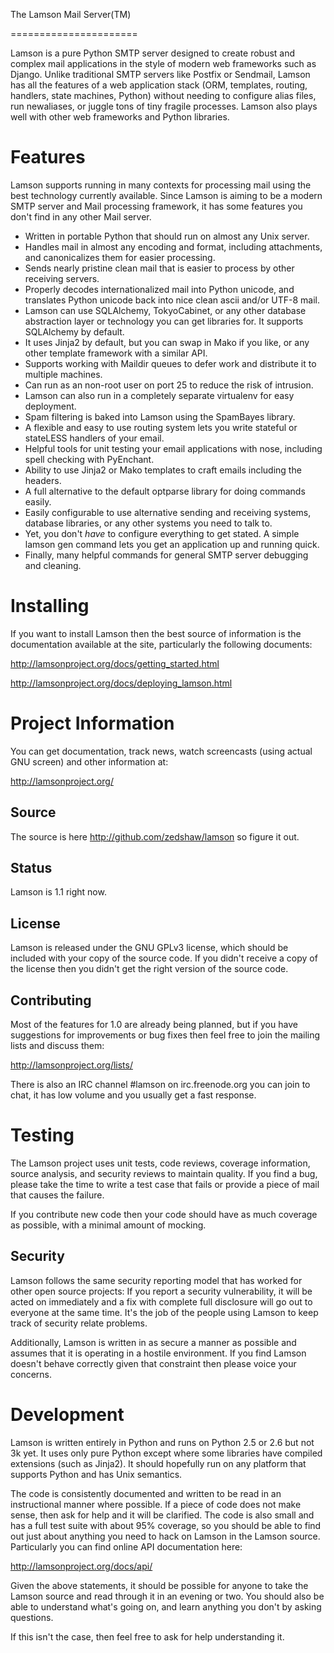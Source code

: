 The Lamson Mail Server(TM)

======================

Lamson is a pure Python SMTP server designed to create robust and complex mail
applications in the style of modern web frameworks such as Django. Unlike
traditional SMTP servers like Postfix or Sendmail, Lamson has all the features
of a web application stack (ORM, templates, routing, handlers, state machines,
Python) without needing to configure alias files, run newaliases, or
juggle tons of tiny fragile processes. Lamson also plays well with other web
frameworks and Python libraries.

Features
========

Lamson supports running in many contexts for processing mail using the best
technology currently available.  Since Lamson is aiming to be a modern SMTP
server and Mail processing framework, it has some features you don't find in any
other Mail server.

* Written in portable Python that should run on almost any Unix server.
* Handles mail in almost any encoding and format, including attachments, and
canonicalizes them for easier processing.
* Sends nearly pristine clean mail that is easier to process by other receiving
servers.
* Properly decodes internationalized mail into Python unicode, and translates
Python unicode back into nice clean ascii and/or UTF-8 mail.
* Lamson can use SQLAlchemy, TokyoCabinet, or any other database abstraction
layer or technology you can get libraries for.  It supports SQLAlchemy by
default.
* It uses Jinja2 by default, but you can swap in Mako if you like, or any other
template framework with a similar API.
* Supports working with Maildir queues to defer work and distribute it to
multiple machines.
* Can run as an non-root user on port 25 to reduce the risk of intrusion.
* Lamson can also run in a completely separate virtualenv for easy deployment.
* Spam filtering is baked into Lamson using the SpamBayes library.
* A flexible and easy to use routing system lets you write stateful or stateLESS
handlers of your email.
* Helpful tools for unit testing your email applications with nose, including
spell checking with PyEnchant.
* Ability to use Jinja2 or Mako templates to craft emails including the headers.
* A full alternative to the default optparse library for doing commands easily.
* Easily configurable to use alternative sending and receiving systems, database
libraries, or any other systems you need to talk to.
* Yet, you don't *have* to configure everything to get stated.  A simple
lamson gen command lets you get an application up and running quick.
* Finally, many helpful commands for general SMTP server debugging and cleaning.


Installing
==========

If you want to install Lamson then the best source of information is the
documentation available at the site, particularly the following documents:

http://lamsonproject.org/docs/getting_started.html

http://lamsonproject.org/docs/deploying_lamson.html


Project Information
===================

You can get documentation, track news, watch screencasts (using actual GNU screen)
and other information at:

http://lamsonproject.org/

Source
-----

The source is here http://github.com/zedshaw/lamson so figure it out.

Status
------

Lamson is 1.1 right now.

License
----

Lamson is released under the GNU GPLv3 license, which should be included with
your copy of the source code.  If you didn't receive a copy of the license then
you didn't get the right version of the source code.


Contributing
-------

Most of the features for 1.0 are already being planned, but if you have
suggestions for improvements or bug fixes then feel free to join the mailing
lists and discuss them:

http://lamsonproject.org/lists/

There is also an IRC channel #lamson on irc.freenode.org you can join to chat,
it has low volume and you usually get a fast response.


Testing
=======

The Lamson project uses unit tests, code reviews, coverage information, source
analysis, and security reviews to maintain quality.  If you find a bug, please
take the time to write a test case that fails or provide a piece of mail that
causes the failure.

If you contribute new code then your code should have as much coverage as
possible, with a minimal amount of mocking.


Security
--------

Lamson follows the same security reporting model that has worked for other open
source projects:  If you report a security vulnerability, it will be acted on
immediately and a fix with complete full disclosure will go out to everyone at
the same time.  It's the job of the people using Lamson to keep track of
security relate problems.

Additionally, Lamson is written in as secure a manner as possible and assumes
that it is operating in a hostile environment.  If you find Lamson doesn't
behave correctly given that constraint then please voice your concerns.



Development
===========

Lamson is written entirely in Python and runs on Python 2.5 or 2.6 but not 3k
yet.  It uses only pure Python except where some libraries have compiled
extensions (such as Jinja2).  It should hopefully run on any platform that
supports Python and has Unix semantics.

The code is consistently documented and written to be read in an instructional
manner where possible.  If a piece of code does not make sense, then ask for
help and it will be clarified.  The code is also small and has a full test suite
with about 95% coverage, so you should be able to find out just about anything
you need to hack on Lamson in the Lamson source.  Particularly you can find
online API documentation here:

http://lamsonproject.org/docs/api/

Given the above statements, it should be possible for anyone to take the Lamson
source and read through it in an evening or two.  You should also be able to
understand what's going on, and learn anything you don't by asking questions.

If this isn't the case, then feel free to ask for help understanding it.


